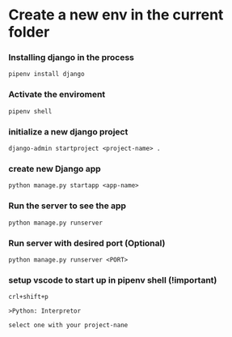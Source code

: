 # Create a new env in the current folder

### Installing django in the process
`pipenv install django`


### Activate the enviroment
`pipenv shell`

### initialize a new django project

`django-admin startproject <project-name> .`

### create new Django app
`python manage.py startapp <app-name>`

### Run the server to see the app
`python manage.py runserver`

### Run server with desired port (Optional)
`python manage.py runserver <PORT>`


### setup vscode to start up in pipenv shell (!important)
`crl+shift+p`

`>Python: Interpretor`

`select one with your project-nane`

